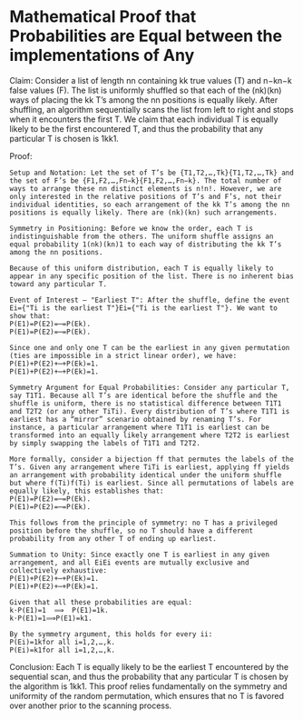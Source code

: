 # Mathematical Proof that Probabilities are Equal between the implementations of Any

Claim: Consider a list of length nn containing kk true values (T) and n−kn−k false values (F). The list is uniformly shuffled so that each of the (nk)(kn​) ways of placing the kk T’s among the nn positions is equally likely. After shuffling, an algorithm sequentially scans the list from left to right and stops when it encounters the first T. We claim that each individual T is equally likely to be the first encountered T, and thus the probability that any particular T is chosen is 1kk1​.

Proof:

    Setup and Notation: Let the set of T’s be {T1,T2,…,Tk}{T1​,T2​,…,Tk​} and the set of F’s be {F1,F2,…,Fn−k}{F1​,F2​,…,Fn−k​}. The total number of ways to arrange these nn distinct elements is n!n!. However, we are only interested in the relative positions of T’s and F’s, not their individual identities, so each arrangement of the kk T’s among the nn positions is equally likely. There are (nk)(kn​) such arrangements.

    Symmetry in Positioning: Before we know the order, each T is indistinguishable from the others. The uniform shuffle assigns an equal probability 1(nk)(kn​)1​ to each way of distributing the kk T’s among the nn positions.

    Because of this uniform distribution, each T is equally likely to appear in any specific position of the list. There is no inherent bias toward any particular T.

    Event of Interest – "Earliest T": After the shuffle, define the event Ei={"Ti is the earliest T"}Ei​={"Ti​ is the earliest T"}. We want to show that:
    P(E1)=P(E2)=⋯=P(Ek).
    P(E1​)=P(E2​)=⋯=P(Ek​).

    Since one and only one T can be the earliest in any given permutation (ties are impossible in a strict linear order), we have:
    P(E1)+P(E2)+⋯+P(Ek)=1.
    P(E1​)+P(E2​)+⋯+P(Ek​)=1.

    Symmetry Argument for Equal Probabilities: Consider any particular T, say T1T1​. Because all T’s are identical before the shuffle and the shuffle is uniform, there is no statistical difference between T1T1​ and T2T2​ (or any other TiTi​). Every distribution of T’s where T1T1​ is earliest has a “mirror” scenario obtained by renaming T’s. For instance, a particular arrangement where T1T1​ is earliest can be transformed into an equally likely arrangement where T2T2​ is earliest by simply swapping the labels of T1T1​ and T2T2​.

    More formally, consider a bijection ff that permutes the labels of the T’s. Given any arrangement where TiTi​ is earliest, applying ff yields an arrangement with probability identical under the uniform shuffle but where f(Ti)f(Ti​) is earliest. Since all permutations of labels are equally likely, this establishes that:
    P(E1)=P(E2)=⋯=P(Ek).
    P(E1​)=P(E2​)=⋯=P(Ek​).

    This follows from the principle of symmetry: no T has a privileged position before the shuffle, so no T should have a different probability from any other T of ending up earliest.

    Summation to Unity: Since exactly one T is earliest in any given arrangement, and all EiEi​ events are mutually exclusive and collectively exhaustive:
    P(E1)+P(E2)+⋯+P(Ek)=1.
    P(E1​)+P(E2​)+⋯+P(Ek​)=1.

    Given that all these probabilities are equal:
    k⋅P(E1)=1  ⟹  P(E1)=1k.
    k⋅P(E1​)=1⟹P(E1​)=k1​.

    By the symmetry argument, this holds for every ii:
    P(Ei)=1kfor all i=1,2,…,k.
    P(Ei​)=k1​for all i=1,2,…,k.

Conclusion: Each T is equally likely to be the earliest T encountered by the sequential scan, and thus the probability that any particular T is chosen by the algorithm is 1kk1​. This proof relies fundamentally on the symmetry and uniformity of the random permutation, which ensures that no T is favored over another prior to the scanning process.
